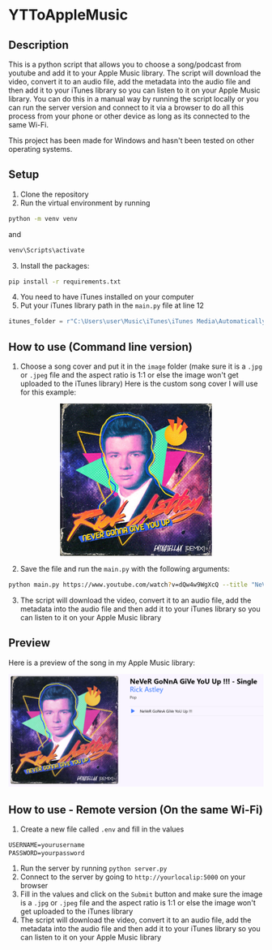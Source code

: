 # YTToAppleMusic

## Description

This is a python script that allows you to choose a song/podcast from youtube and add it to your Apple Music library. The script will download the video, convert it to an audio file, add the metadata into the audio file and then add it to your iTunes library so you can listen to it on your Apple Music library. You can do this in a manual way by running the script locally or you can run the server version and connect to it via a browser to do all this process from your phone or other device as long as its connected to the same Wi-Fi.

This project has been made for Windows and hasn't been tested on other operating systems.

## Setup
1. Clone the repository
2. Run the virtual environment by running 
```bash   
python -m venv venv
```
and 
```bash
venv\Scripts\activate
```
3. Install the packages: 
```bash
pip install -r requirements.txt
```
4. You need to have iTunes installed on your computer
5. Put your iTunes library path in the `main.py` file at line 12
```python
itunes_folder = r"C:\Users\user\Music\iTunes\iTunes Media\Automatically Add to iTunes"
```

## How to use (Command line version)

1. Choose a song cover and put it in the `image` folder (make sure it is a `.jpg` or `.jpeg` file and the aspect ratio is 1:1 or else the image won't get uploaded to the iTunes library) Here is the custom song cover I will use for this example:
<p align="center">
  <img src="misc/example.jpg" alt="Main Image" width="300">
</p>
   
2. Save the file and run the `main.py` with the following arguments:
```bash
python main.py https://www.youtube.com/watch?v=dQw4w9WgXcQ --title "NeVeR GoNnA GiVe YoU Up !!!" --artist "Rick Astley" --genre "Pop"
```

3. The script will download the video, convert it to an audio file, add the metadata into the audio file and then add it to your iTunes library so you can listen to it on your Apple Music library

## Preview 

Here is a preview of the song in my Apple Music library:
<p align="center">
  <img src="misc/preview.jpg" alt="Main Image" width="700">
</p>

## How to use - Remote version (On the same Wi-Fi)

1. Create a new file called `.env` and fill in the values
```env
USERNAME=yourusername
PASSWORD=yourpassword
```
1. Run the server by running `python server.py`
2. Connect to the server by going to `http://yourlocalip:5000` on your browser
3. Fill in the values and click on the `Submit` button and make sure the image is a `.jpg` or `.jpeg` file and the aspect ratio is 1:1 or else the image won't get uploaded to the iTunes library
4. The script will download the video, convert it to an audio file, add the metadata into the audio file and then add it to your iTunes library so you can listen to it on your Apple Music library